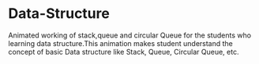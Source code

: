 # Data-Structure
Animated working of stack,queue and circular Queue for the students who learning data structure.This animation makes student understand the concept of basic Data structure like Stack, Queue, Circular Queue, etc.
